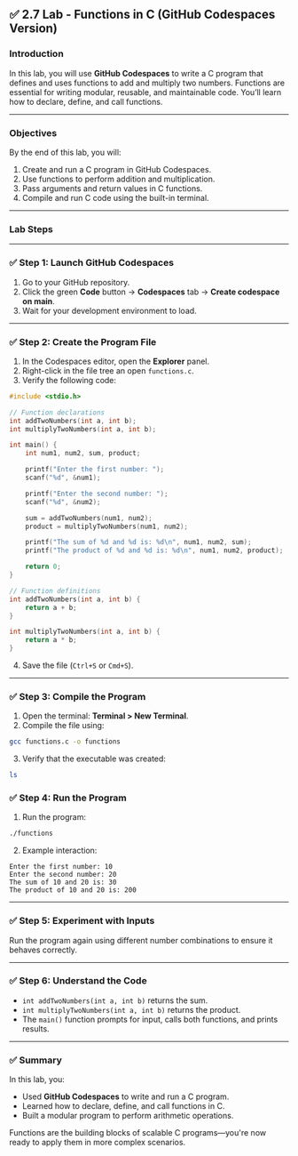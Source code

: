 ## ✅ **2.7 Lab - Functions in C (GitHub Codespaces Version)**

### **Introduction**

In this lab, you will use **GitHub Codespaces** to write a C program that defines and uses functions to add and multiply two numbers. Functions are essential for writing modular, reusable, and maintainable code. You’ll learn how to declare, define, and call functions.

---

### **Objectives**

By the end of this lab, you will:

1. Create and run a C program in GitHub Codespaces.
2. Use functions to perform addition and multiplication.
3. Pass arguments and return values in C functions.
4. Compile and run C code using the built-in terminal.

---

### **Lab Steps**

---

### ✅ Step 1: Launch GitHub Codespaces

1. Go to your GitHub repository.
2. Click the green **Code** button → **Codespaces** tab → **Create codespace on main**.
3. Wait for your development environment to load.

---

### ✅ Step 2: Create the Program File

1. In the Codespaces editor, open the **Explorer** panel.
2. Right-click in the file tree an open `functions.c`.
3. Verify the following code:

```c
#include <stdio.h>

// Function declarations
int addTwoNumbers(int a, int b);
int multiplyTwoNumbers(int a, int b);

int main() {
    int num1, num2, sum, product;

    printf("Enter the first number: ");
    scanf("%d", &num1);

    printf("Enter the second number: ");
    scanf("%d", &num2);

    sum = addTwoNumbers(num1, num2);
    product = multiplyTwoNumbers(num1, num2);

    printf("The sum of %d and %d is: %d\n", num1, num2, sum);
    printf("The product of %d and %d is: %d\n", num1, num2, product);

    return 0;
}

// Function definitions
int addTwoNumbers(int a, int b) {
    return a + b;
}

int multiplyTwoNumbers(int a, int b) {
    return a * b;
}
```

4. Save the file (`Ctrl+S` or `Cmd+S`).

---

### ✅ Step 3: Compile the Program

1. Open the terminal: **Terminal > New Terminal**.
2. Compile the file using:

```bash
gcc functions.c -o functions
```

3. Verify that the executable was created:

```bash
ls
```



### ✅ Step 4: Run the Program

1. Run the program:

```bash
./functions
```

2. Example interaction:

```
Enter the first number: 10
Enter the second number: 20
The sum of 10 and 20 is: 30
The product of 10 and 20 is: 200
```

---

### ✅ Step 5: Experiment with Inputs

Run the program again using different number combinations to ensure it behaves correctly.

---

### ✅ Step 6: Understand the Code

* `int addTwoNumbers(int a, int b)` returns the sum.
* `int multiplyTwoNumbers(int a, int b)` returns the product.
* The `main()` function prompts for input, calls both functions, and prints results.

---

### ✅ Summary

In this lab, you:

* Used **GitHub Codespaces** to write and run a C program.
* Learned how to declare, define, and call functions in C.
* Built a modular program to perform arithmetic operations.

Functions are the building blocks of scalable C programs—you're now ready to apply them in more complex scenarios.
